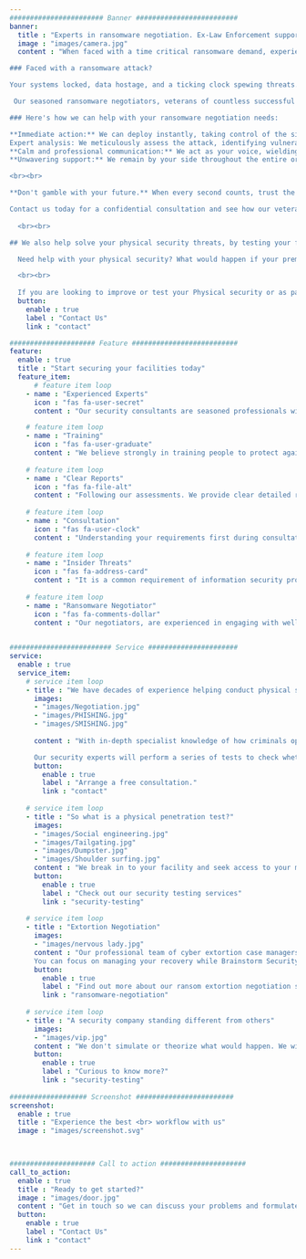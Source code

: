 ```yaml
---
####################### Banner #########################
banner:
  title : "Experts in ransomware negotiation. Ex-Law Enforcement supporting you during critical ransomware incidents."  
  image : "images/camera.jpg"
  content : "When faced with a time critical ransomware demand, experience makes the difference: Secure your business with a experienced ransomware negotiator.

### Faced with a ransomware attack? 

Your systems locked, data hostage, and a ticking clock spewing threats. In this heart-stopping scenario, panic can be a liability. You need a calm, calculated mind, an operational-tested negotiator who's seen it before and knows how to navigate criminal environments. That's where we come in.

 Our seasoned ransomware negotiators, veterans of countless successful resolutions, brings unwavering expertise and razor-sharp tactics to the table. We understand the attacker's playbook, their pressure tactics, and their vulnerabilities. We speak their language, having spend decades negotiating with criminals as law enforcement officers but unlike them, we prioritise your safety and recovery above all else.

### Here's how we can help with your ransomware negotiation needs:

**Immediate action:** We can deploy instantly, taking control of the situation and minimising downtime.
Expert analysis: We meticulously assess the attack, identifying vulnerabilities and formulating the optimal negotiation strategy.
**Calm and professional communication:** We act as your voice, wielding proven communication tactics to de-escalate the situation and secure the best possible outcome.
**Unwavering support:** We remain by your side throughout the entire ordeal, providing guidance, updates, and emotional support until you're back in full control.

<br><br>

**Don't gamble with your future.** When every second counts, trust the experience that delivers results. 

Contact us today for a confidential consultation and see how our veteran negotiators can help you navigate ransomware or extorsion demands and emerge stronger.
  
  <br><br>

## We also help solve your physical security threats, by testing your facilities & training your people.

  Need help with your physical security? What would happen if your premises or business had a physical intruder gain access? What risk would you be exposed to? Loss of property, loss of data, financial loss, loss of customers, loss of trust in your company, loss of personal possessions? Reputational risk? Compliance risks? Legal Risks? 

  <br><br>
  
  If you are looking to improve or test your Physical security or as part of your ongoing cybersecurity threat assessment, we can help with testing your access, using real attack methods in a controlled way. We will provide you with recommendations on how to improve your security against Social Engineers (Con-artists) and Physical penetration by an offender."
  button:
    enable : true
    label : "Contact Us"
    link : "contact"

##################### Feature ##########################
feature:
  enable : true
  title : "Start securing your facilities today"
  feature_item:
      # feature item loop
    - name : "Experienced Experts"
      icon : "fas fa-user-secret"
      content : "Our security consultants are seasoned professionals with years of law enforcement, military or cyber experience. We understand what insider threats you can mitigate."

    # feature item loop
    - name : "Training"
      icon : "fas fa-user-graduate"
      content : "We believe strongly in training people to protect against threats. We can help train your staff to thwart social engineering, cyber and real world threats."
      
    # feature item loop
    - name : "Clear Reports"
      icon : "fas fa-file-alt"
      content : "Following our assessments. We provide clear detailed reports of all our findings, including any recommendations, physical or training improvements for you."
      
    # feature item loop
    - name : "Consultation"
      icon : "fas fa-user-clock"
      content : "Understanding your requirements first during consultation, helps us create tailor-made physical penetration tests, including scope of work and costs."
      
    # feature item loop
    - name : "Insider Threats"
      icon : "fas fa-address-card"
      content : "It is a common requirement of information security programs to replicate the threat of social engineering attacks through regular penetration tests."
      
    # feature item loop
    - name : "Ransomware Negotiator"
      icon : "fas fa-comments-dollar"
      content : "Our negotiators, are experienced in engaging with well known ransomware groups and threat actors, so are best placed to help with your incident response."
      

######################### Service ######################
service:
  enable : true
  service_item:
    # service item loop
    - title : "We have decades of experience helping conduct physical security tests"
      images:
      - "images/Negotiation.jpg"
      - "images/PHISHING.jpg"
      - "images/SMISHING.jpg"
     
      content : "With in-depth specialist knowledge of how criminals operate, Brainstorm Security is best placed to test the physical penetration of your business. We’ll cover all bases to check for any weak points, then recommend effective changes to bolster your security. <br/> How do you know if your business is secure? The answer – you don’t. Until someone attacks or sneaks in. At that point, you’ll see exactly where your security was lacking. But by then it’s too late. <br><br>

      Our security experts will perform a series of tests to check whether your business is secure. Getting into the mindset of your attacker, we’ll seek to exploit all methods of entry to your business to see how your premises and staff copes – and then consider how you can do things better."
      button:
        enable : true
        label : "Arrange a free consultation."
        link : "contact"
        
    # service item loop
    - title : "So what is a physical penetration test?"
      images:
      - "images/Social engineering.jpg"
      - "images/Tailgating.jpg"
      - "images/Dumpster.jpg"
      - "images/Shoulder surfing.jpg"
      content : "We break in to your facility and seek access to your most valuable assets. We are after your property, data, and even your people. Furthermore, we do this using the same tools and techniques a real threat actor would. We then give you a detailed report on exactly how we did it, and make recommendations on how to prevent real attacks."
      button:
        enable : true
        label : "Check out our security testing services"
        link : "security-testing"
        
    # service item loop
    - title : "Extortion Negotiation"
      images:
      - "images/nervous lady.jpg"
      content : "Our professional team of cyber extortion case managers will negotiate 24/7 on your behalf and won’t stop until directed to or your incident is resolved
      You can focus on managing your recovery while Brainstorm Security works within your timeline to get to a desired result. Leverage our experienced negotiators to ensure both ransom amount and risks are minimised"
      button:
        enable : true
        label : "Find out more about our ransom extortion negotiation services"
        link : "ransomware-negotiation"
        
    # service item loop
    - title : "A security company standing different from others"
      images:
      - "images/vip.jpg"
      content : "We don't simulate or theorize what would happen. We will attempt to breach your physical security, just like the bad guys. It can be easier than you may imagine. We figure out your most likely threats, then use the same methods they would. This leaves no guess work as to how your facility's security would hold up against a real intrusion by criminals or activists. We are experienced at testing the security of VIPs, heads of state and vetted secure facilities. Armed with this knowledge, you can adjust your security to match real world threats."
      button:
        enable : true
        label : "Curious to know more?"
        link : "security-testing"
        
################### Screenshot ########################
screenshot:
  enable : true
  title : "Experience the best <br> workflow with us"
  image : "images/screenshot.svg"

  

##################### Call to action #####################
call_to_action:
  enable : true
  title : "Ready to get started?"
  image : "images/door.jpg"
  content : "Get in touch so we can discuss your problems and formulate a plan to help."
  button:
    enable : true
    label : "Contact Us"
    link : "contact"
---
```

